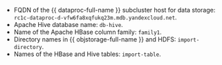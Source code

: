 * FQDN of the {{ dataproc-full-name }} subcluster host for data storage: `rc1c-dataproc-d-vfw6fa8xqfukq23m.mdb.yandexcloud.net`.
* Apache Hive database name: `db-hive`.
* Name of the Apache HBase column family: `family1`.
* Directory names in {{ objstorage-full-name }} and HDFS: `import-directory`.
* Names of the HBase and Hive tables: `import-table`.
